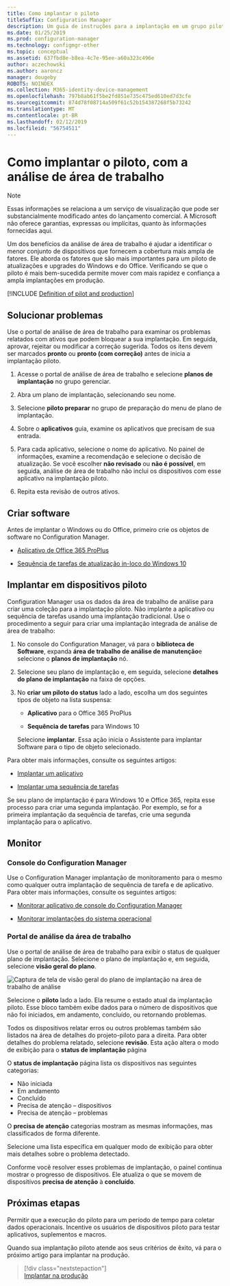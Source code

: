 ```yaml
---
title: Como implantar o piloto
titleSuffix: Configuration Manager
description: Um guia de instruções para a implantação em um grupo piloto de análise de área de trabalho.
ms.date: 01/25/2019
ms.prod: configuration-manager
ms.technology: configmgr-other
ms.topic: conceptual
ms.assetid: 637fbd8e-b8ea-4c7e-95ee-a60a323c496e
author: aczechowski
ms.author: aaroncz
manager: dougeby
ROBOTS: NOINDEX
ms.collection: M365-identity-device-management
ms.openlocfilehash: 797b8ab61f5be2fd851e735c475ed610ed7d3cfe
ms.sourcegitcommit: 874d78f08714a509f61c52b154387268f5b73242
ms.translationtype: MT
ms.contentlocale: pt-BR
ms.lasthandoff: 02/12/2019
ms.locfileid: "56754511"
---
```

# <a name="how-to-deploy-to-pilot-with-desktop-analytics"></a>Como implantar o piloto, com a análise de área de trabalho

> [!Note]  
> Essas informações se relaciona a um serviço de visualização que pode ser substancialmente modificado antes do lançamento comercial. A Microsoft não oferece garantias, expressas ou implícitas, quanto às informações fornecidas aqui.  

Um dos benefícios da análise de área de trabalho é ajudar a identificar o menor conjunto de dispositivos que fornecem a cobertura mais ampla de fatores. Ele aborda os fatores que são mais importantes para um piloto de atualizações e upgrades do Windows e do Office. Verificando se que o piloto é mais bem-sucedida permite mover com mais rapidez e confiança a ampla implantações em produção.  

[!INCLUDE [Definition of pilot and production](includes/define-pilot-prod.md)]



## <a name="address-issues"></a>Solucionar problemas

Use o portal de análise de área de trabalho para examinar os problemas relatados com ativos que podem bloquear a sua implantação. Em seguida, aprovar, rejeitar ou modificar a correção sugerida. Todos os itens devem ser marcados **pronto** ou **pronto (com correção)** antes de inicia a implantação piloto. 

1. Acesse o portal de análise de área de trabalho e selecione **planos de implantação** no grupo gerenciar.  

2. Abra um plano de implantação, selecionando seu nome.  

3. Selecione **piloto preparar** no grupo de preparação do menu de plano de implantação.  

4. Sobre o **aplicativos** guia, examine os aplicativos que precisam de sua entrada.  

5. Para cada aplicativo, selecione o nome do aplicativo. No painel de informações, examine a recomendação e selecione o decisão de atualização. Se você escolher **não revisado** ou **não é possível**, em seguida, análise de área de trabalho não inclui os dispositivos com esse aplicativo na implantação piloto.  

6. Repita esta revisão de outros ativos.  




## <a name="create-software"></a>Criar software

Antes de implantar o Windows ou do Office, primeiro crie os objetos de software no Configuration Manager.

- [Aplicativo de Office 365 ProPlus](https://docs.microsoft.com/sccm/sum/deploy-use/manage-office-365-proplus-updates#deploy-office-365-apps)  

- [Sequência de tarefas de atualização in-loco do Windows 10](https://docs.microsoft.com/sccm/osd/deploy-use/create-a-task-sequence-to-upgrade-an-operating-system)



## <a name="deploy-to-pilot-devices"></a>Implantar em dispositivos piloto

Configuration Manager usa os dados da área de trabalho de análise para criar uma coleção para a implantação piloto. Não implante a aplicativo ou sequência de tarefas usando uma implantação tradicional. Use o procedimento a seguir para criar uma implantação integrada de análise de área de trabalho:

1. No console do Configuration Manager, vá para o **biblioteca de Software**, expanda **área de trabalho de análise de manutenção**e selecione o **planos de implantação** nó.  

2. Selecione seu plano de implantação e, em seguida, selecione **detalhes do plano de implantação** na faixa de opções.  

3. No **criar um piloto do status** lado a lado, escolha um dos seguintes tipos de objeto na lista suspensa:  

    - **Aplicativo** para o Office 365 ProPlus  

    - **Sequência de tarefas** para Windows 10  
  
   Selecione **implantar**. Essa ação inicia o Assistente para implantar Software para o tipo de objeto selecionado. 


Para obter mais informações, consulte os seguintes artigos:  

- [Implantar um aplicativo](/sccm/apps/deploy-use/deploy-applications#bkmk_deploy)  

- [Implantar uma sequência de tarefas](/sccm/osd/deploy-use/manage-task-sequences-to-automate-tasks#BKMK_DeployTS)  


Se seu plano de implantação é para Windows 10 e Office 365, repita esse processo para criar uma segunda implantação. Por exemplo, se for a primeira implantação da sequência de tarefas, crie uma segunda implantação para o aplicativo.



## <a name="monitor"></a>Monitor

### <a name="configuration-manager-console"></a>Console do Configuration Manager

Use o Configuration Manager implantação de monitoramento para o mesmo como qualquer outra implantação de sequência de tarefa e de aplicativo. Para obter mais informações, consulte os seguintes artigos:  

- [Monitorar aplicativo de console do Configuration Manager](/sccm/apps/deploy-use/monitor-applications-from-the-console)  

- [Monitorar implantações do sistema operacional](/sccm/osd/deploy-use/monitor-operating-system-deployments)  


### <a name="desktop-analytics-portal"></a>Portal de análise da área de trabalho

Use o portal de análise de área de trabalho para exibir o status de qualquer plano de implantação. Selecione o plano de implantação e, em seguida, selecione **visão geral do plano**. 

![Captura de tela de visão geral do plano de implantação na área de trabalho de análise](media/deployment-plan-overview.png)

Selecione o **piloto** lado a lado. Ela resume o estado atual da implantação piloto. Esse bloco também exibe dados para o número de dispositivos que não foi iniciados, em andamento, concluído, ou retornando problemas.

Todos os dispositivos relatar erros ou outros problemas também são listados na área de detalhes do projeto-piloto para a direita. Para obter detalhes do problema relatado, selecione **revisão**. Esta ação altera o modo de exibição para o **status de implantação** página

O **status de implantação** página lista os dispositivos nas seguintes categorias:

- Não iniciada
- Em andamento
- Concluído
- Precisa de atenção – dispositivos
- Precisa de atenção – problemas

O **precisa de atenção** categorias mostram as mesmas informações, mas classificados de forma diferente.

Selecione uma lista específica em qualquer modo de exibição para obter mais detalhes sobre o problema detectado.

Conforme você resolver esses problemas de implantação, o painel continua mostrar o progresso de dispositivos. Ele atualiza o que se movem de dispositivos **precisa de atenção** à **concluído**.



## <a name="next-steps"></a>Próximas etapas

Permitir que a execução do piloto para um período de tempo para coletar dados operacionais. Incentive os usuários de dispositivos piloto para testar aplicativos, suplementos e macros. 

Quando sua implantação piloto atende aos seus critérios de êxito, vá para o próximo artigo para implantar na produção.
> [!div class="nextstepaction"]  
> [Implantar na produção](/sccm/desktop-analytics/deploy-prod)  
